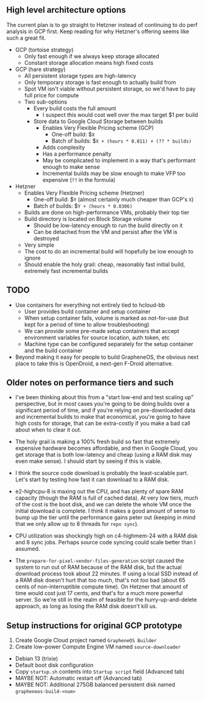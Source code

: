 ## High level architecture options

The current plan is to go straight to Hetzner instead of continuing to do perf
analysis in GCP first. Keep reading for why Hetzner's offering seems like such
a great fit.

* GCP (tortoise strategy)
	* Only fast enough if we always keep storage allocated
	* Constant storage allocation means high fixed costs
* GCP (hare strategy)
	* All persistent storage types are high-latency
	* Only temporary storage is fast enough to actually build from
	* Spot VM isn't viable without persistent storage, so we'd have to pay full price for compute
	* Two sub-options
		* Every build costs the full amount
			* I suspect this would cost well over the max target $1 per build
		* Store data to Google Cloud Storage between builds
			* Enables Very Flexible Pricing scheme (GCP)
				* One-off build: $`X`
				* Batch of builds: $`X + (hours * 0.011) + (?? * builds)`
			* Adds complexity
			* Has a performance penalty
			* May be complicated to implement in a way that's performant enough to make sense
			* Incremental builds may be slow enough to make VFP too expensive (`??` in the formula)
* Hetzner
	* Enables Very Flexible Pricing scheme (Hetzner)
		* One-off build: $`Y` (almost certainly much cheaper than GCP's `X`)
		* Batch of builds: $`Y + (hours * 0.0306)`
	* Builds are done on high-performance VMs, probably their top tier
	* Build directory is located on Block Storage volume
		* Should be low-latency enough to run the build directly on it
		* Can be detached from the VM and persist after the VM is destroyed
	* Very simple
	* The cost to do an incremental build will hopefully be low enough to ignore
	* Should enable the holy grail: cheap, reasonably fast initial build, extremely fast incremental builds

## TODO

* Use containers for everything not entirely tied to hcloud-bb
	* User provides build container and setup container
	* When setup container fails, volume is marked as not-for-use (but kept for a period of time to allow troubleshooting)
	* We can provide some pre-made setup containers that accept environment variables for source location, auth token, etc
	* Machine type can be configured separately for the setup container and the build container
* Beyond making it easy for people to build GrapheneOS, the obvious next place to take this is OpenDroid, a next-gen F-Droid alternative.

## Older notes on performance tiers and such

* I've been thinking about this from a "start low-end and test scaling up"
  perspective, but in most cases you're going to be doing builds over a
  significant period of time, and if you're relying on pre-downloaded data
  and incremental builds to make that economical, you're going to have high
  costs for storage, that can be extra-costly if you make a bad call about
  when to clear it out.

* The holy grail is making a 100% fresh build so fast that extremely
  expensive hardware becomes affordable, and then in Google Cloud, you get
  storage that is both low-latency and cheap (using a RAM disk may even make
  sense). I should start by seeing if this is viable.

* I think the source code download is probably the least-scalable part. Let's
  start by testing how fast it can download to a RAM disk.

* e2-highcpu-8 is maxing out the CPU, and has plenty of spare RAM capacity
  (though the RAM is full of cached data). At very low tiers, much of the
  cost is the boot disk, and we can delete the whole VM once the initial
  download is complete. I think it makes a good amount of sense to bump
  up the tier until the performance gains peter out (keeping in mind that
  we only allow up to 8 threads for `repo sync`).

* CPU utilization was shockingly high on c4-highmem-24 with a RAM disk and 8 sync jobs.
  Perhaps source code syncing could scale better than I assumed.

* The `prepare-for-pixel-vendor-files-generation` script caused the system to run out of RAM because of the RAM disk,
  but the actual download process took about 22 minutes. If using a local SSD instead of a RAM disk doesn't hurt that too
  much, that's not _too_ bad (about 65 cents of non-interruptible compute time). On Hetzner that amount of  time would cost
  just 17 cents, and that's for a much more powerful server. So we're still in the realm of feasible for the hurry-up-and-delete
  approach, as long as losing the RAM disk doesn't kill us.

## Setup instructions for original GCP prototype

1. Create Google Cloud project named `GrapheneOS Builder`
2. Create low-power Compute Engine VM named `source-downloader`
  * Debian 13 (trixie)
  * Default boot disk configuration
  * Copy `startup.sh` contents into `Startup script` field (Advanced tab)
  * MAYBE NOT: Automatic restart off (Advanced tab)
  * MAYBE NOT: Additional 275GB balanced persistent disk named `grapheneos-build-<num>`
